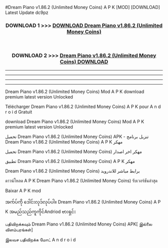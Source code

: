 #Dream Piano  v1.86.2 (Unlimited Money Coins) A P K [MOD] [DOWNLOAD] Latest Update dc9pz



<div align="center">

<h3>DOWNLOAD 1 >>> <a href="https://teeasianyam.web.app?sq=Dream Piano  v1.86.2 (Unlimited Money Coins)">DOWNLOAD Dream Piano  v1.86.2 (Unlimited Money Coins) </a></h3><br>

<h3>DOWNLOAD 2 >>> <a href="https://teeasianyam.web.app?sq=Dream Piano  v1.86.2 (Unlimited Money Coins) ">Dream Piano  v1.86.2 (Unlimited Money Coins)  DOWNLOAD </a></h3>

</div>


----------------------------------------------------------

----------------------------------------------------------

----------------------------------------------------------

----------------------------------------------------------


Dream Piano  v1.86.2 (Unlimited Money Coins)  Mod A P K download premium latest version Unlocked

Télécharger Dream Piano  v1.86.2 (Unlimited Money Coins)  A P K pour A n d r o i d Gratuit

download Dream Piano  v1.86.2 (Unlimited Money Coins)  Mod A P K premium latest version Unlocked

تحميل Dream Piano  v1.86.2 (Unlimited Money Coins)  APK - تنزيل برنامج Dream Piano  v1.86.2 (Unlimited Money Coins)  A P K مهكر

تحميل Dream Piano  v1.86.2 (Unlimited Money Coins)  مهكر اخر اصدار

تطبيق Dream Piano  v1.86.2 (Unlimited Money Coins)  A P K مهكر

Dream Piano  v1.86.2 (Unlimited Money Coins)  برابط مباشر للاندرويد

ดาวน์โหลด A P K Dream Piano  v1.86.2 (Unlimited Money Coins)  รับเวอร์ชันล่าสุด

Baixar A P K mod

အက်ပ်ကို ဒေါင်းလုဒ်လုပ်ပါ။ Dream Piano  v1.86.2 (Unlimited Money Coins)  A P K အမည်သည်ကူကိုင်Andriod ဗားရှင်း

பதிவிறக்கவும் Dream Piano  v1.86.2 (Unlimited Money Coins)  APK[ இல்லை விளம்பரங்கள்] 
 
இலவச பதிவிறக்க மோட் A n d r o i d




